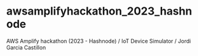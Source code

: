 # awsamplifyhackathon_2023_hashnode
AWS Amplify hackathon (2023 - Hashnode) / IoT Device Simulator / Jordi Garcia Castillon
